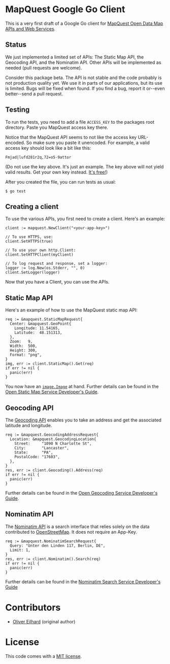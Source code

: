 # MapQuest Google Go Client

This is a very first draft of a Google Go client for
[MapQuest Open Data Map APIs and Web Services](http://developer.mapquest.com/web/products/open).

## Status

We just implemented a limited set of APIs: The Static Map API,
the Geocoding API, and the Nominatim API. Other APIs will be
implemented as needed (pull requests are welcome).

Consider this package beta. The API is not stable and the code probably
is not production quality yet. We use it in parts of our applications,
but its use is limited. Bugs will be fixed when found. If you find a
bug, report it or--even better--send a pull request.

## Testing

To run the tests, you need to add a file `ACCESS_KEY` to the packages root
directory. Paste you MapQuest access key there.

Notice that the MapQuest API seems to not like the access key URL-encoded.
So make sure you paste it unencoded. For example, a valid access key should
look like a bit like this:

    Fmjad|lufd281r2q,72=o5-9attor

(Do not use the key above. It's just an example. The key above will not
yield valid results. Get your own key instead.
[It's free!](http://developer.mapquest.com/web/products/open))

After you created the file, you can run tests as usual:

    $ go test


## Creating a client

To use the various APIs, you first need to create a client.
Here's an example:

    client := mapquest.NewClient("<your-app-key>")

    // To use HTTPS, use:
    client.SetHTTPS(true)

    // To use your own http.Client:
    client.SetHTTPClient(myClient)

    // To log request and response, set a logger:
    logger := log.New(os.Stderr, "", 0)
    client.SetLogger(logger)

Now that you have a Client, you can use the APIs.

## Static Map API

Here's an example of how to use the MapQuest static map API:

    req := &mapquest.StaticMapRequest{
      Center: &mapquest.GeoPoint{
        Longitude: 11.54165,
        Latitude:  48.151313,
      },
      Zoom:   9,
      Width:  500,
      Height: 300,
      Format: "png",
    }
    img, err := client.StaticMap().Get(req)
    if err != nil {
      panic(err)
    }

You now have an [`image.Image`](http://golang.org/pkg/image/#Image) at hand.
Further details can be found in the
[Open Static Map Service Developer's Guide](http://open.mapquestapi.com/staticmap/).

## Geocoding API

The [Geocoding API](http://open.mapquestapi.com/geocoding/) enables you
to take an address and get the associated latitude and longitude.

    req := &mapquest.GeocodingAddressRequest{
      Location: &mapquest.GeocodingLocation{
        Street:     "1090 N Charlotte St",
        City:       "Lancaster",
        State:      "PA",
        PostalCode: "17603",
      },
    }
    res, err := client.Geocoding().Address(req)
    if err != nil {
      panic(err)
    }

Further details can be found in the
[Open Geocoding Service Developer's Guide](http://open.mapquestapi.com/geocoding/).

## Nominatim API

The [Nominatim API](http://open.mapquestapi.com/nominatim/) is a search
interface that relies solely on the data contributed to
[OpenStreetMap](http://www.openstreetmap.org/). It does not require an App-Key.

    req := &mapquest.NominatimSearchRequest{
      Query: "Unter den Linden 117, Berlin, DE",
      Limit: 1,
    }
    res, err := client.Nominatim().Search(req)
    if err != nil {
      panic(err)
    }

Further details can be found in the
[Nominatim Search Service Developer's Guide](http://open.mapquestapi.com/nominatim/)

# Contributors

* [Oliver Eilhard](https://github.com/olivere/) (original author)

# License

This code comes with a [MIT
license](https://github.com/olivere/mapquest/blob/master/LICENSE).

